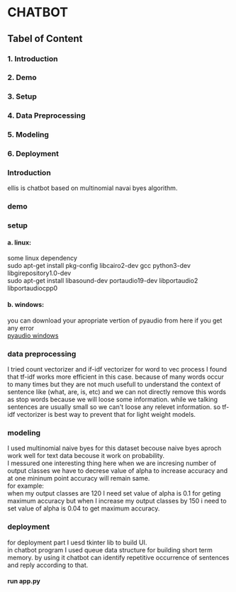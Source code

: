 # CHATBOT <br>

## Tabel of Content<br>

### 1. Introduction<br>

### 2. Demo<br>

### 3. Setup<br>

### 4. Data Preprocessing<br>

### 5. Modeling<br>

### 6. Deployment<br>

### Introduction<br>
ellis is chatbot based on multinomial navai byes algorithm. <br>

### demo<br>

### setup<br>
#### a. linux:<br>
some linux dependency<br>
  sudo apt-get install pkg-config libcairo2-dev gcc python3-dev libgirepository1.0-dev<br>
  sudo apt-get install libasound-dev portaudio19-dev libportaudio2 libportaudiocpp0<br>
<!---
pip install gobject PyGObject<br>
pip install PyAudio<br>
pip install -r requirements.txt<br>
-->

#### b. windows:<br>
you can download your apropriate vertion of pyaudio from here if you get any error<br>
[pyaudio windows](https://www.lfd.uci.edu/~gohlke/pythonlibs/#pyaudio)<br>

### data preprocessing<br>
I tried count vectorizer and if-idf vectorizer for word to vec process I found that tf-idf works more efficient in this case. because of many words occur to many times but they are not much usefull to understand the context of sentence like (what, are, is, etc) and we can not directly remove this words as stop words because we will loose some information. while we talking sentences are usually small so we can't loose any relevet information. so tf-idf vectorizer is best way to prevent that for light weight models.
<br>
### modeling<br>
I used multinomial naive byes for this dataset becouse naive byes aproch work well for text data becouse it work on probability.<br>
I messured one interesting thing here when we are incresing number of output classes we have to decrese value of alpha to increase accuracy and at one mininum point accuracy will remain same.<br>
for example:<br>
when my output classes are 120 I need set value of alpha is 0.1 for geting maximum accuracy but when I increase my output classes by 150 i need to set value of alpha is 0.04 to get maximum accuracy.
<br>
### deployment<br>
for deployment part I uesd tkinter lib to build UI. <br>
in chatbot program I used queue data structure for building short term memory. by using it chatbot can identify repetitive occurrence of sentences and reply according to that.
<br>  
#### run app.py





